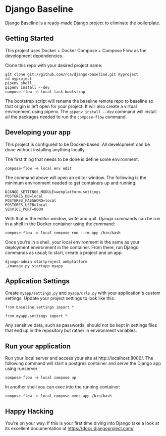 
# Django Baseline

Django Baseline is a ready-made Django project to eliminate the boilerplate.


## Getting Started

This project uses Docker + Docker Compose + Compose Flow as the development dependencies.

Clone this repo with your desired project name:

```
git clone git://github.com/rca/django-baseline.git myproject
cd myproject
pipenv shell
pipenv install --dev
compose-flow -e local task bootstrap
```

The bootstrap script will rename the baseline remote repo to baseline so that
origin is left open for your project.  It will also create a virtual
environment using pipenv.  The `pipenv install --dev` command will install all the packages needed to run the `compose-flow` command.


## Developing your app

This project is configured to be Docker-based.  All development can be done without installing anything locally.

The first thing that needs to be done is define some environment:

```
compose-flow -e local env edit
```

The command above will open an editor window.  The following is the minimum environment needed to get containers up and running:

```
DJANGO_SETTINGS_MODULE=webplatform.settings
POSTGRES_DB=local
POSTGRES_PASSWORD=local
POSTGRES_USER=local
SERVICE_PORT=8000
```

With that in the editor window, write and quit.  Django commands can be run in a shell in the Docker container using the command:

```
compose-flow -e local compose run --rm app /bin/bash
```

Once you're in a shell, your local environment is the same as your deployment environment in the container.  From there, run Django commands as usual; to start, create a project and an app:

```
django-admin startproject webplatform
./manage.py startapp myapp
```


## Application Settings

Create `myapp/settings.py` and `myapp/urls.py` with your application's custom settings.  Update your project settings to look like this:

```
from baseline.settings import *

from myapp.settings import *
```

Any sensitive data, such as passwords, should not be kept in settings files
that end up in the repository but rather in environment variables.


## Run your application

Run your local server and access your site at http://localhost:8000/.  The following command will start a postgres container and serve the Django app using runserver

```
compose-flow -e local compose up
```

In another shell you can exec into the running container:

```
compose-flow -e local compose exec app /bin/bash
```


## Happy Hacking

You're on your way.  If this is your first time diving into Django take a look
at its excellent documentation at https://docs.djangoproject.com/
